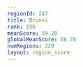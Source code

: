 ```yaml
---
regionId: 247
title: Brunei
rank: 196
meanScore: 59.28
globalMeanScore: 68.78
numRegions: 220
layout: region_score
---
```

